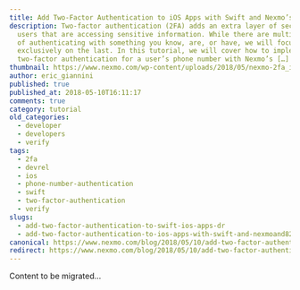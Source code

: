 ```yaml
---
title: Add Two-Factor Authentication to iOS Apps with Swift and Nexmo’s Verify API
description: Two-factor authentication (2FA) adds an extra layer of security for
  users that are accessing sensitive information. While there are multiple modes
  of authenticating with something you know, are, or have, we will focus
  exclusively on the last. In this tutorial, we will cover how to implement
  two-factor authentication for a user’s phone number with Nexmo’s […]
thumbnail: https://www.nexmo.com/wp-content/uploads/2018/05/nexmo-2fa_ios_swift.jpg
author: eric_giannini
published: true
published_at: 2018-05-10T16:11:17
comments: true
category: tutorial
old_categories:
  - developer
  - developers
  - verify
tags:
  - 2fa
  - devrel
  - ios
  - phone-number-authentication
  - swift
  - two-factor-authentication
  - verify
slugs:
  - add-two-factor-authentication-to-swift-ios-apps-dr
  - add-two-factor-authentication-to-ios-apps-with-swift-and-nexmoand8217s-verify-api
canonical: https://www.nexmo.com/blog/2018/05/10/add-two-factor-authentication-to-swift-ios-apps-dr
redirect: https://www.nexmo.com/blog/2018/05/10/add-two-factor-authentication-to-swift-ios-apps-dr
---
```

Content to be migrated...